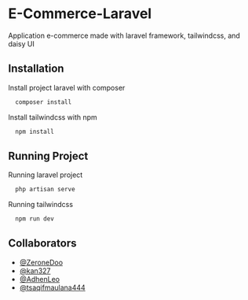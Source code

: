 
# E-Commerce-Laravel

Application e-commerce made with laravel framework, tailwindcss, and daisy UI


## Installation

Install project laravel with composer

```bash
  composer install
```
Install tailwindcss with npm

```bash
  npm install
```

## Running Project

Running laravel project

```bash
  php artisan serve
```

Running tailwindcss

```bash
  npm run dev
```


## Collaborators

- [@ZeroneDoo](https://www.github.com/ZeroneDoo)
- [@kan327](https://www.github.com/kan327)
- [@AdhenLeo](https://www.github.com/AdhenLeo)
- [@tsaqifmaulana444](https://www.github.com/tsaqifmaulana444)

